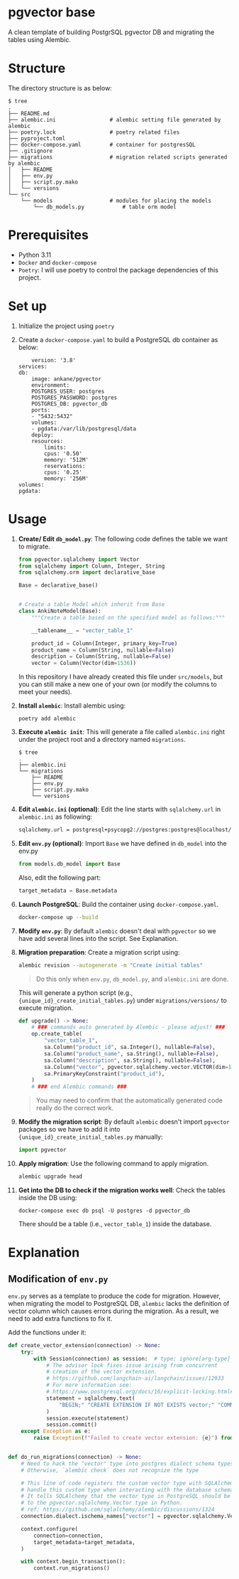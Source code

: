 #  pgvector base

A clean template of building PostgrSQL pgvector DB and migrating the tables using Alembic. 



# Structure

The directory structure is as below: 

```
$ tree
.
├── README.md
├── alembic.ini                 # alembic setting file generated by alembic
├── poetry.lock                 # poetry related files
├── pyproject.toml
├── docker-compose.yaml         # container for postgresSQL
├── .gitignore
├── migrations                  # migration related scripts generated by alembic
│   ├── README
│   ├── env.py
│   ├── script.py.mako
│   └── versions
└── src    
    └── models                  # modules for placing the models
        └── db_models.py            # table orm model

```



# Prerequisites

- Python 3.11
- `Docker` and `docker-compose`
- `Poetry`: I will use poetry to control the package dependencies of this project. 


# Set up

1. Initialize the project using `poetry`

2. Create a `docker-compose.yaml` to build a PostgreSQL db container as below: 
    ```
        version: '3.8'
    services:
    db:
        image: ankane/pgvector
        environment:
        POSTGRES_USER: postgres
        POSTGRES_PASSWORD: postgres
        POSTGRES_DB: pgvector_db
        ports:
        - "5432:5432"
        volumes:
        - pgdata:/var/lib/postgresql/data
        deploy:
        resources:
            limits:
            cpus: '0.50'
            memory: '512M'
            reservations:
            cpus: '0.25'
            memory: '256M'
    volumes:
    pgdata:
    ```



# Usage

1. **Create/ Edit `db_model.py`**: The following code defines the table we want to migrate. 

    ```python
    from pgvector.sqlalchemy import Vector
    from sqlalchemy import Column, Integer, String
    from sqlalchemy.orm import declarative_base

    Base = declarative_base()


    # Create a table Model which inherit from Base
    class AnkiNoteModel(Base):
        """Create a table based on the specified model as follows:"""

        __tablename__ = "vector_table_1"

        product_id = Column(Integer, primary_key=True)
        product_name = Column(String, nullable=False)
        description = Column(String, nullable=False)
        vector = Column(Vector(dim=1536))

    ```

    In this repository I have already created this file under `src/models`, but you can still make a new one of your own (or modify the columns to meet your needs).  


2. **Install `alembic`**: Install alembic using: 

    ```
    poetry add alembic
    ```
    


2. **Execute `alembic init`**: This will generate a file called `alembic.ini` right under the project root and a directory named `migrations`. 

    ```
    $ tree
    .
    ├── alembic.ini
    └── migrations
        ├── README
        ├── env.py
        ├── script.py.mako
        └── versions
    ```


3. **Edit `alembic.ini` (optional)**:  Edit the line starts with `sqlalchemy.url` in `alembic.ini` as following: 
    ```sh
    sqlalchemy.url = postgresql+psycopg2://postgres:postgres@localhost/pgvector_db
    ```

3. **Edit `env.py` (optional)**: Import `Base` we have defined in `db_model` into the env.py

    ```python
    from models.db_model import Base
    ```

    Also, edit the following part: 
    ```python
    target_metadata = Base.metadata
    ```


4. **Launch PostgreSQL**: Build the container using `docker-compose.yaml`.

    ```sh
    docker-compose up --build
    ```

5. **Modify `env.py`**: By default `alembic` doesn't deal with `pgvector` so we have add several lines into the script. See Explanation. 
    
    
4. **Migration preparation**: Create a migration script using: 

    ```sh 
    alembic revision --autogenerate -m "Create initial tables"
    ```
    > Do this only when `env.py`, `db_model.py`, and `alembic.ini` are done. 



    This will generate a python script (e.g., `{unique_id}_create_initial_tables.py`) under `migrations/versions/` to execute migration.

    ```python
    def upgrade() -> None:
        # ### commands auto generated by Alembic - please adjust! ###
        op.create_table(
            "vector_table_1",
            sa.Column("product_id", sa.Integer(), nullable=False),
            sa.Column("product_name", sa.String(), nullable=False),
            sa.Column("description", sa.String(), nullable=False),
            sa.Column("vector", pgvector.sqlalchemy.vector.VECTOR(dim=1536), nullable=True),
            sa.PrimaryKeyConstraint("product_id"),
        )
        # ### end Alembic commands ###

    ```
    > You may need to confirm that the automatically generated code really do the correct work. 

5. **Modify the migration script**: By default `alembic` doesn't import `pgvector` packages so we have to add it into `{unique_id}_create_initial_tables.py` manually: 

    ```python 
    import pgvector
    ```

6. **Apply migration**: Use the following command to apply migration. 
    
    ```sh
    alembic upgrade head
    ```


11. **Get into the DB to check if the migration works well**: Check the tables inside the DB using: 

    ```
    docker-compose exec db psql -U postgres -d pgvector_db
    ```

    There should be a table (i.e., `vector_table_1`) inside the database. 


# Explanation

## Modification of `env.py`

`env.py` serves as a template to produce the code for migration. However, when migrating the model to PostgreSQL DB, `alembic` lacks the definition of vector column which causes errors during the migration. As a result, we need to add extra functions to fix it. 


Add the functions under it: 
```python
def create_vector_extension(connection) -> None:
    try:
        with Session(connection) as session:  # type: ignore[arg-type]
            # The advisor lock fixes issue arising from concurrent
            # creation of the vector extension.
            # https://github.com/langchain-ai/langchain/issues/12933
            # For more information see:
            # https://www.postgresql.org/docs/16/explicit-locking.html#ADVISORY-LOCKS
            statement = sqlalchemy.text(
                "BEGIN;" "CREATE EXTENSION IF NOT EXISTS vector;" "COMMIT;"
            )
            session.execute(statement)
            session.commit()
    except Exception as e:
        raise Exception(f"Failed to create vector extension: {e}") from e


def do_run_migrations(connection) -> None:
    # Need to hack the "vector" type into postgres dialect schema types.
    # Otherwise, `alembic check` does not recognize the type

    # This line of code registers the custom vector type with SQLAlchemy so that SQLAlchemy knows how to
    # handle this custom type when interacting with the database schema.
    # It tells SQLAlchemy that the vector type in PostgreSQL should be mapped
    # to the pgvector.sqlalchemy.Vector type in Python.
    # ref: https://github.com/sqlalchemy/alembic/discussions/1324
    connection.dialect.ischema_names["vector"] = pgvector.sqlalchemy.Vector

    context.configure(
        connection=connection,
        target_metadata=target_metadata,
    )

    with context.begin_transaction():
        context.run_migrations()
```

